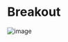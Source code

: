 # Breakout

![image](https://user-images.githubusercontent.com/48628230/234793543-8e8a3404-8f8b-4a7d-a747-2f3874e27dc2.png)
